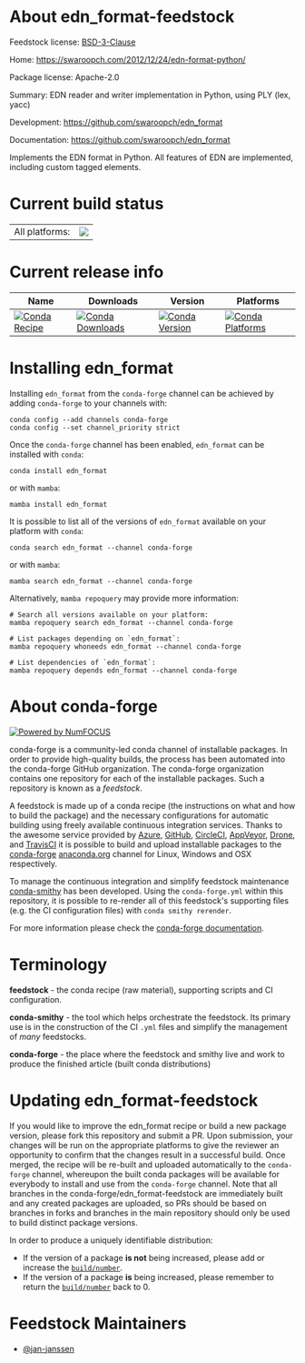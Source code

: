About edn_format-feedstock
==========================

Feedstock license: [BSD-3-Clause](https://github.com/conda-forge/edn_format-feedstock/blob/main/LICENSE.txt)

Home: https://swaroopch.com/2012/12/24/edn-format-python/

Package license: Apache-2.0

Summary: EDN reader and writer implementation in Python, using PLY (lex, yacc)

Development: https://github.com/swaroopch/edn_format

Documentation: https://github.com/swaroopch/edn_format

Implements the EDN format in Python. All features of EDN are
implemented, including custom tagged elements.


Current build status
====================


<table><tr><td>All platforms:</td>
    <td>
      <a href="https://dev.azure.com/conda-forge/feedstock-builds/_build/latest?definitionId=8263&branchName=main">
        <img src="https://dev.azure.com/conda-forge/feedstock-builds/_apis/build/status/edn_format-feedstock?branchName=main">
      </a>
    </td>
  </tr>
</table>

Current release info
====================

| Name | Downloads | Version | Platforms |
| --- | --- | --- | --- |
| [![Conda Recipe](https://img.shields.io/badge/recipe-edn_format-green.svg)](https://anaconda.org/conda-forge/edn_format) | [![Conda Downloads](https://img.shields.io/conda/dn/conda-forge/edn_format.svg)](https://anaconda.org/conda-forge/edn_format) | [![Conda Version](https://img.shields.io/conda/vn/conda-forge/edn_format.svg)](https://anaconda.org/conda-forge/edn_format) | [![Conda Platforms](https://img.shields.io/conda/pn/conda-forge/edn_format.svg)](https://anaconda.org/conda-forge/edn_format) |

Installing edn_format
=====================

Installing `edn_format` from the `conda-forge` channel can be achieved by adding `conda-forge` to your channels with:

```
conda config --add channels conda-forge
conda config --set channel_priority strict
```

Once the `conda-forge` channel has been enabled, `edn_format` can be installed with `conda`:

```
conda install edn_format
```

or with `mamba`:

```
mamba install edn_format
```

It is possible to list all of the versions of `edn_format` available on your platform with `conda`:

```
conda search edn_format --channel conda-forge
```

or with `mamba`:

```
mamba search edn_format --channel conda-forge
```

Alternatively, `mamba repoquery` may provide more information:

```
# Search all versions available on your platform:
mamba repoquery search edn_format --channel conda-forge

# List packages depending on `edn_format`:
mamba repoquery whoneeds edn_format --channel conda-forge

# List dependencies of `edn_format`:
mamba repoquery depends edn_format --channel conda-forge
```


About conda-forge
=================

[![Powered by
NumFOCUS](https://img.shields.io/badge/powered%20by-NumFOCUS-orange.svg?style=flat&colorA=E1523D&colorB=007D8A)](https://numfocus.org)

conda-forge is a community-led conda channel of installable packages.
In order to provide high-quality builds, the process has been automated into the
conda-forge GitHub organization. The conda-forge organization contains one repository
for each of the installable packages. Such a repository is known as a *feedstock*.

A feedstock is made up of a conda recipe (the instructions on what and how to build
the package) and the necessary configurations for automatic building using freely
available continuous integration services. Thanks to the awesome service provided by
[Azure](https://azure.microsoft.com/en-us/services/devops/), [GitHub](https://github.com/),
[CircleCI](https://circleci.com/), [AppVeyor](https://www.appveyor.com/),
[Drone](https://cloud.drone.io/welcome), and [TravisCI](https://travis-ci.com/)
it is possible to build and upload installable packages to the
[conda-forge](https://anaconda.org/conda-forge) [anaconda.org](https://anaconda.org/)
channel for Linux, Windows and OSX respectively.

To manage the continuous integration and simplify feedstock maintenance
[conda-smithy](https://github.com/conda-forge/conda-smithy) has been developed.
Using the ``conda-forge.yml`` within this repository, it is possible to re-render all of
this feedstock's supporting files (e.g. the CI configuration files) with ``conda smithy rerender``.

For more information please check the [conda-forge documentation](https://conda-forge.org/docs/).

Terminology
===========

**feedstock** - the conda recipe (raw material), supporting scripts and CI configuration.

**conda-smithy** - the tool which helps orchestrate the feedstock.
                   Its primary use is in the construction of the CI ``.yml`` files
                   and simplify the management of *many* feedstocks.

**conda-forge** - the place where the feedstock and smithy live and work to
                  produce the finished article (built conda distributions)


Updating edn_format-feedstock
=============================

If you would like to improve the edn_format recipe or build a new
package version, please fork this repository and submit a PR. Upon submission,
your changes will be run on the appropriate platforms to give the reviewer an
opportunity to confirm that the changes result in a successful build. Once
merged, the recipe will be re-built and uploaded automatically to the
`conda-forge` channel, whereupon the built conda packages will be available for
everybody to install and use from the `conda-forge` channel.
Note that all branches in the conda-forge/edn_format-feedstock are
immediately built and any created packages are uploaded, so PRs should be based
on branches in forks and branches in the main repository should only be used to
build distinct package versions.

In order to produce a uniquely identifiable distribution:
 * If the version of a package **is not** being increased, please add or increase
   the [``build/number``](https://docs.conda.io/projects/conda-build/en/latest/resources/define-metadata.html#build-number-and-string).
 * If the version of a package **is** being increased, please remember to return
   the [``build/number``](https://docs.conda.io/projects/conda-build/en/latest/resources/define-metadata.html#build-number-and-string)
   back to 0.

Feedstock Maintainers
=====================

* [@jan-janssen](https://github.com/jan-janssen/)


